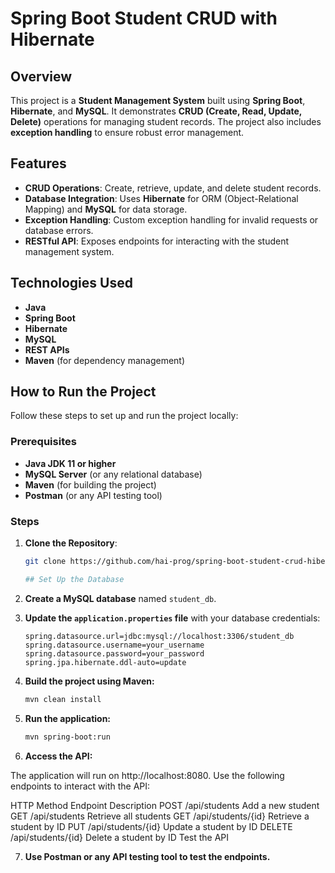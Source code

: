 # Spring Boot Student CRUD with Hibernate

## Overview
This project is a **Student Management System** built using **Spring Boot**, **Hibernate**, and **MySQL**. It demonstrates **CRUD (Create, Read, Update, Delete)** operations for managing student records. The project also includes **exception handling** to ensure robust error management.

## Features
- **CRUD Operations**: Create, retrieve, update, and delete student records.
- **Database Integration**: Uses **Hibernate** for ORM (Object-Relational Mapping) and **MySQL** for data storage.
- **Exception Handling**: Custom exception handling for invalid requests or database errors.
- **RESTful API**: Exposes endpoints for interacting with the student management system.

## Technologies Used
- **Java**
- **Spring Boot**
- **Hibernate**
- **MySQL**
- **REST APIs**
- **Maven** (for dependency management)

## How to Run the Project
Follow these steps to set up and run the project locally:

### Prerequisites
- **Java JDK 11 or higher**
- **MySQL Server** (or any relational database)
- **Maven** (for building the project)
- **Postman** (or any API testing tool)

### Steps
1. **Clone the Repository**:
   ```bash
   git clone https://github.com/hai-prog/spring-boot-student-crud-hibernate-jba.git

   ## Set Up the Database

2. **Create a MySQL database** named `student_db`.
3. **Update the `application.properties` file** with your database credentials:

   ```properties
   spring.datasource.url=jdbc:mysql://localhost:3306/student_db
   spring.datasource.username=your_username
   spring.datasource.password=your_password
   spring.jpa.hibernate.ddl-auto=update

 4. **Build the project using Maven:**
    ```bash
    mvn clean install
    ```

5. **Run the application:**
    ```bash
    mvn spring-boot:run
    ```

6. **Access the API:**
  
The application will run on http://localhost:8080. Use the following endpoints to interact with the API:

HTTP Method	Endpoint	Description
POST	/api/students	Add a new student
GET	/api/students	Retrieve all students
GET	/api/students/{id}	Retrieve a student by ID
PUT	/api/students/{id}	Update a student by ID
DELETE	/api/students/{id}	Delete a student by ID
Test the API

7. **Use Postman or any API testing tool to test the endpoints.**

